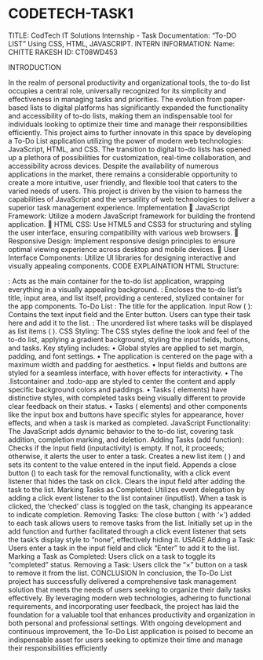 # CODETECH-TASK1
TITLE: CodTech IT Solutions Internship - Task Documentation: “To-DO LIST” Using CSS, HTML, JAVASCRIPT. 
INTERN INFORMATION: Name: CHITTE RAKESH ID: CT08WD453 

INTRODUCTION 

In the realm of personal productivity and organizational tools, the to-do list occupies a central role, universally recognized for its
simplicity and effectiveness in managing tasks and priorities. The evolution from paper-based lists to digital platforms has
significantly expanded the functionality and accessibility of to-do lists, making them an indispensable tool for individuals looking to
optimize their time and manage their responsibilities efficiently. This project aims to further innovate in this space by developing a
To-Do List application utilizing the power of modern web technologies: JavaScript, HTML, and CSS. The transition to digital to-do
lists has opened up a plethora of possibilities for customization, real-time collaboration, and accessibility across devices. Despite
the availability of numerous applications in the market, there remains a considerable opportunity to create a more intuitive, user
friendly, and flexible tool that caters to the varied needs of users. This project is driven by the vision to harness the capabilities of
JavaScript and the versatility of web technologies to deliver a superior task management experience. 
Implementation  JavaScript Framework: Utilize a modern JavaScript framework for building the frontend application.  HTML
CSS: Use HTML5 and CSS3 for structuring and styling the user interface, ensuring compatibility with various web browsers. 
Responsive Design: Implement responsive design principles to ensure optimal viewing experience across desktop and mobile
devices.  User Interface Components: Utilize UI libraries for designing interactive and visually appealing components. 
CODE EXPLAINATION HTML Structure: 

: Acts as the main container for the to-do list application, wrapping everything in a visually appealing background. 
: Encloses the to-do list’s title, input area, and list itself, providing a centered, stylized container for the app components. 
To-Do List
: The title for the application. Input Row (
): Contains the text input field and the Enter button. Users can type their task here and add it to the list. 
: The unordered list where tasks will be displayed as list items (
). 
CSS Styling: The CSS styles define the look and feel of the to-do list, applying a gradient background, styling the input fields,
buttons, and tasks. Key styling includes: • Global styles are applied to set margin, padding, and font settings. • The application is
centered on the page with a maximum width and padding for aesthetics. • Input fields and buttons are styled for a seamless
interface, with hover effects for interactivity. • The .listcontainer and .todo-app are styled to center the content and apply specific
background colors and paddings. • Tasks (
elements) have distinctive styles, with completed tasks being visually different to provide clear feedback on their status. • Tasks (
elements) and other components like the input box and buttons have specific styles for appearance, hover effects, and when a task
is marked as completed. 
JavaScript Functionality: The JavaScript adds dynamic behavior to the to-do list, covering task addition, completion marking, and
deletion. Adding Tasks (add function): Checks if the input field (inputactivity) is empty. If not, it proceeds; otherwise, it alerts the
user to enter a task. Creates a new list item (
) and sets its content to the value entered in the input field. Appends a close button () to each task for the removal functionality,
with a click event listener that hides the task on click. Clears the input field after adding the task to the list. Marking Tasks as
Completed: Utilizes event delegation by adding a click event listener to the list container (inputlist). When a task is clicked, the
‘checked’ class is toggled on the task, changing its appearance to indicate completion. Removing Tasks: The close button ( with ‘×’)
added to each task allows users to remove tasks from the list. Initially set up in the add function and further facilitated through a
click event listener that sets the task’s display style to “none”, effectively hiding it. USAGE Adding a Task: Users enter a task in the
input field and click “Enter” to add it to the list. Marking a Task as Completed: Users click on a task to toggle its “completed” status.
Removing a Task: Users click the “×” button on a task to remove it from the list. 
CONCLUSION In conclusion, the To-Do List project has successfully delivered a comprehensive task management solution that
meets the needs of users seeking to organize their daily tasks effectively. By leveraging modern web technologies, adhering to
functional requirements, and incorporating user feedback, the project has laid the foundation for a valuable tool that enhances
productivity and organization in both personal and professional settings. With ongoing development and continuous improvement,
the To-Do List application is poised to become an indispensable asset for users seeking to optimize their time and manage their
responsibilities efficiently
